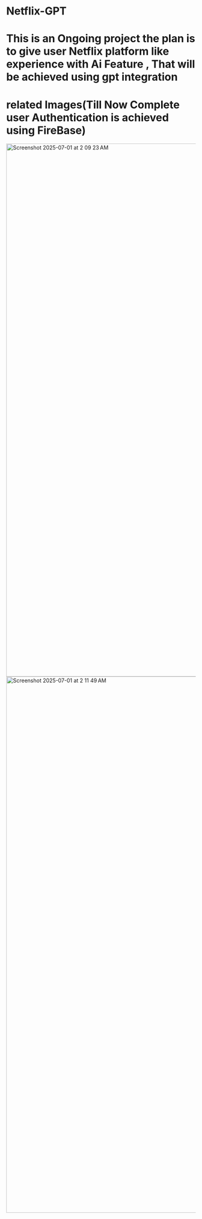 # Netflix-GPT
# This is an Ongoing project the plan is to give user Netflix platform like experience with Ai Feature , That will be achieved using gpt integration
# related Images(Till Now Complete user Authentication is achieved using FireBase)
<img width="1415" alt="Screenshot 2025-07-01 at 2 09 23 AM" src="https://github.com/user-attachments/assets/35774ee1-dc89-4992-a39b-1156512429fe" />
<img width="1424" alt="Screenshot 2025-07-01 at 2 11 49 AM" src="https://github.com/user-attachments/assets/c17b5e54-cb9d-4439-a051-6a2e2fc4354e" />
